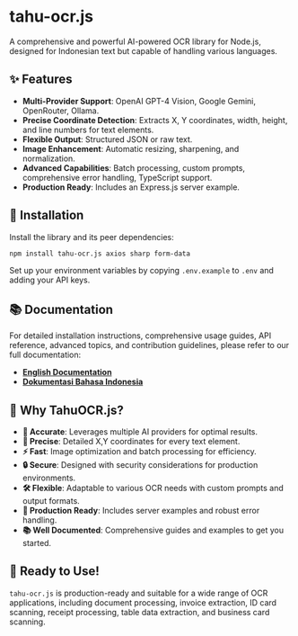 # tahu-ocr.js

A comprehensive and powerful AI-powered OCR library for Node.js, designed for Indonesian text but capable of handling various languages.

## ✨ Features

-   **Multi-Provider Support**: OpenAI GPT-4 Vision, Google Gemini, OpenRouter, Ollama.
-   **Precise Coordinate Detection**: Extracts X, Y coordinates, width, height, and line numbers for text elements.
-   **Flexible Output**: Structured JSON or raw text.
-   **Image Enhancement**: Automatic resizing, sharpening, and normalization.
-   **Advanced Capabilities**: Batch processing, custom prompts, comprehensive error handling, TypeScript support.
-   **Production Ready**: Includes an Express.js server example.

## 🚀 Installation

Install the library and its peer dependencies:

```bash
npm install tahu-ocr.js axios sharp form-data
```

Set up your environment variables by copying `.env.example` to `.env` and adding your API keys.

## 📚 Documentation

For detailed installation instructions, comprehensive usage guides, API reference, advanced topics, and contribution guidelines, please refer to our full documentation:

-   [**English Documentation**](docs/en/index.md)
-   [**Dokumentasi Bahasa Indonesia**](docs/id/index.md)

## 💎 Why TahuOCR.js?

-   **🎯 Accurate**: Leverages multiple AI providers for optimal results.
-   **📍 Precise**: Detailed X,Y coordinates for every text element.
-   **⚡ Fast**: Image optimization and batch processing for efficiency.
-   **🔒 Secure**: Designed with security considerations for production environments.
-   **🛠️ Flexible**: Adaptable to various OCR needs with custom prompts and output formats.
-   **📱 Production Ready**: Includes server examples and robust error handling.
-   **📚 Well Documented**: Comprehensive guides and examples to get you started.

## 🎉 Ready to Use!

`tahu-ocr.js` is production-ready and suitable for a wide range of OCR applications, including document processing, invoice extraction, ID card scanning, receipt processing, table data extraction, and business card scanning.
